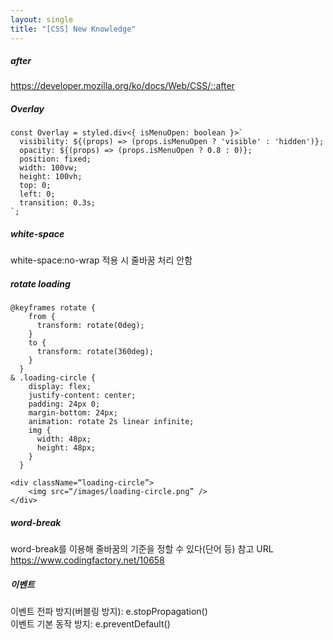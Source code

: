 ```yaml
---
layout: single
title: "[CSS] New Knowledge"
---
```

##### after    
 https://developer.mozilla.org/ko/docs/Web/CSS/::after   
    
##### Overlay
```
const Overlay = styled.div<{ isMenuOpen: boolean }>`
  visibility: ${(props) => (props.isMenuOpen ? 'visible' : 'hidden')};
  opacity: ${(props) => (props.isMenuOpen ? 0.8 : 0)};
  position: fixed;
  width: 100vw;
  height: 100vh;
  top: 0;
  left: 0;
  transition: 0.3s;
`;
```
   
##### white-space 
white-space:no-wrap 적용 시 줄바꿈 처리 안함
   

##### rotate loading
```
@keyframes rotate {
    from {
      transform: rotate(0deg);
    }
    to {
      transform: rotate(360deg);
    }
  }
& .loading-circle {
    display: flex;
    justify-content: center;
    padding: 24px 0;
    margin-bottom: 24px;
    animation: rotate 2s linear infinite;
    img {
      width: 48px;
      height: 48px;
    }
  }

<div className=“loading-circle”>
    <img src=“/images/loading-circle.png” />
</div>
```
##### word-break   
word-break를 이용해 줄바꿈의 기준을 정할 수 있다(단어 등)
참고 URL
https://www.codingfactory.net/10658
   
##### 이벤트   
이벤트 전파 방지(버블링 방지): e.stopPropagation()   
이벤트 기본 동작 방지: e.preventDefault()   

